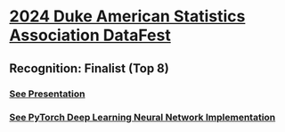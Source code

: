 # [2024 Duke American Statistics Association DataFest](https://dukestatsci.github.io/datafest/)


## Recognition: Finalist (Top 8)

### [See Presentation](https://github.com/EddieTGH/ASA_DataFest/blob/main/Presentation/DataX.pdf)

### [See PyTorch Deep Learning Neural Network Implementation](https://github.com/EddieTGH/ASA_DataFest/blob/main/A_ML%20Model%202%20Inputs.ipynb)
